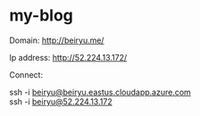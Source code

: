 # my-blog

Domain: http://beiryu.me/

Ip address: http://52.224.13.172/

Connect: 

ssh -i <private key path> beiryu@beiryu.eastus.cloudapp.azure.com</br>
ssh -i <private key path> beiryu@52.224.13.172
